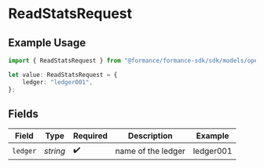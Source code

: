# ReadStatsRequest

## Example Usage

```typescript
import { ReadStatsRequest } from "@formance/formance-sdk/sdk/models/operations";

let value: ReadStatsRequest = {
    ledger: "ledger001",
};
```

## Fields

| Field              | Type               | Required           | Description        | Example            |
| ------------------ | ------------------ | ------------------ | ------------------ | ------------------ |
| `ledger`           | *string*           | :heavy_check_mark: | name of the ledger | ledger001          |
